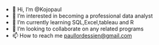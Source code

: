 - 👋 Hi, I’m @Kojopaul
- 👀 I’m interested in becoming a professional data analyst 
- 🌱 I’m currently learning SQL,Excel,tableau and R
- 💞️ I’m looking to collaborate on any related programs 
- 📫 How to reach me paullordessien@gmail.com

<!---
Kojopaul/Kojopaul is a ✨ special ✨ repository because its `README.md` (this file) appears on your GitHub profile.
You can click the Preview link to take a look at your changes.
--->
